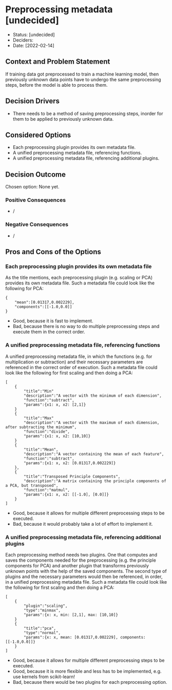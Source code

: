 # Preprocessing metadata [undecided]

* Status: [undecided]
* Deciders: 
* Date: [2022-02-14]


## Context and Problem Statement

If training data got preprocessed to train a machine learning model, then previously unknown data points have to undergo the same preprocessing steps, before the model is able to process them.

## Decision Drivers <!-- optional -->

* There needs to be a method of saving preprocessing steps, inorder for them to be applied to previously unknown data.

## Considered Options

* Each preprocessing plugin provides its own metadata file.
* A unified preprocessing metadata file, referencing functions.
* A unified preprocessing metadata file, referencing additional plugins.

## Decision Outcome

Chosen option: None yet.

### Positive Consequences <!-- optional -->

* /

### Negative Consequences <!-- optional -->

* /

## Pros and Cons of the Options <!-- optional -->

### Each preprocessing plugin provides its own metadata file

As the title mentions, each preprocessing plugin (e.g. scaling or PCA) provides its own metadata file.
Such a metadata file could look like the following for PCA:
```{code-block} json
{
    "mean":[0.01317,0.002229],
    "components":[[-1.0,0.0]]
}
```

* Good, because it is fast to implement.
* Bad, because there is no way to do multiple preprocessing steps and execute them in the correct order.

### A unified preprocessing metadata file, referencing functions

A unified preprocessing metadata file, in which the functions (e.g. for multiplication or subtraction) and their necessary parameters are referenced in the correct order of execution.
Such a metadata file could look like the following for first scaling and then doing a PCA:
```{code-block} json
[
    {
        "title":"Min"
        "description":"A vector with the minimum of each dimension",
        "function":"subtract",
        "params":{x1: x, x2: [2,1]}
    }
    {
        "title":"Max"
        "description":"A vector with the maximum of each dimension, after subtracting the minimum",
        "function":"divide",
        "params":{x1: x, x2: [10,10]}
    }
    {
        "title":"Mean",
        "description":"A vector containing the mean of each feature",
        "function":"subtract",
        "params":{x1: x, x2: [0.01317,0.002229]}
    },
    {
        "title":"Transposed Principle Components",
        "description":"A matrix containing the principle components of a PCA, but transposed",
        "function":"matmul",
        "params":{x1: x, x2: [[-1.0], [0.0]]}
    }
]
```

* Good, because it allows for multiple different preprocessing steps to be executed.
* Bad, because it would probably take a lot of effort to implement it.

### A unified preprocessing metadata file, referencing additional plugins

Each preprocessing method needs two plugins. One that computes and saves the components needed for the preprocessing 
(e.g. the principle components for PCA) and another plugin that transforms previously 
unknown points with the help of the saved components. The second type of plugins and the necessary parameters would then 
be referenced, in order, in a unified preprocessing metadata file.
Such a metadata file could look like the following for first scaling and then doing a PCA:
```{code-block} json
[
    {
        "plugin":"scaling",
        "type":"minmax",
        "params":{x: x, min: [2,1], max: [10,10]}
    }
    {
        "title":"pca",
        "type":"normal",
        "params":{x: x, mean: [0.01317,0.002229], components: [[-1.0,0.0]]}
    }
]
```

* Good, because it allows for multiple different preprocessing steps to be executed.
* Good, because it is more flexible and less has to be implemented, e.g. use kernels from scikit-learn!
* Bad, because there would be two plugins for each preprocessing option.

<!-- markdownlint-disable-file MD013 -->
